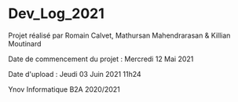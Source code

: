 # Dev_Log_2021

Projet réalisé par Romain Calvet, Mathursan Mahendrarasan & Killian Moutinard

Date de commencement du projet : Mercredi 12 Mai 2021

Date d'upload : Jeudi 03 Juin 2021 11h24

Ynov Informatique B2A 2020/2021
